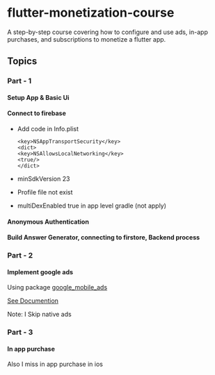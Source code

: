 # flutter-monetization-course

A step-by-step course covering how to configure and use ads, in-app purchases, and subscriptions to monetize a flutter app.

## Topics

### Part - 1

#### Setup App & Basic Ui

#### Connect to firebase

- Add code in Info.plist

  ```
  <key>NSAppTransportSecurity</key>
  <dict>
  <key>NSAllowsLocalNetworking</key>
  <true/>
  </dict>
  ```

- minSdkVersion 23
- Profile file not exist
- multiDexEnabled true in app level gradle (not apply)

#### Anonymous Authentication

#### Build Answer Generator, connecting to firstore, Backend process

### Part - 2

#### Implement google ads

Using package [google_mobile_ads](https://pub.dev/packages/google_mobile_ads)

[See Documention](https://developers.google.com/admob/flutter/quick-start)

Note: I Skip native ads

### Part - 3

#### In app purchase

Also I miss in app purchase in ios
